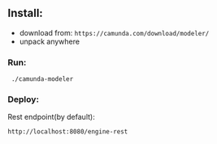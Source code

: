 ## Install:
- download from:
 ```https://camunda.com/download/modeler/```
- unpack anywhere

### Run:
``` ./camunda-modeler```

### Deploy:
Rest endpoint(by default):

 ```http://localhost:8080/engine-rest```